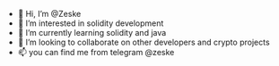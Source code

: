 - 👋 Hi, I’m @Zeske
- 👀 I’m interested in solidity development 
- 🌱 I’m currently learning solidity and java
- 💞️ I’m looking to collaborate on other developers and crypto projects
- 📫 you can find me from telegram @zeske

